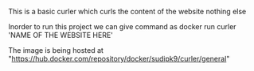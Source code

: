 This is a basic curler which curls the content of the website nothing else

Inorder to run this project we can give command as
docker run curler 'NAME OF THE WEBSITE HERE'

The image is being hosted at "https://hub.docker.com/repository/docker/sudipk9/curler/general"

